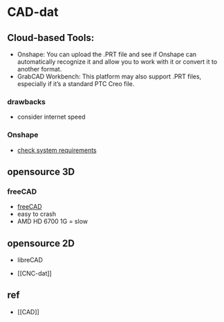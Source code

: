 
# CAD-dat


## Cloud-based Tools:


- Onshape: You can upload the .PRT file and see if Onshape can automatically recognize it and allow you to work with it or convert it to another format.
- GrabCAD Workbench: This platform may also support .PRT files, especially if it’s a standard PTC Creo file.

### drawbacks 

- consider internet speed 
  
### Onshape

- [check system requirements](https://cad.onshape.com/check)

## opensource 3D

### freeCAD 

- [freeCAD](https://wiki.freecad.org/download) 
- easy to crash 
- AMD HD 6700 1G = slow


## opensource 2D

- libreCAD 








- [[CNC-dat]]


## ref 

- [[CAD]]